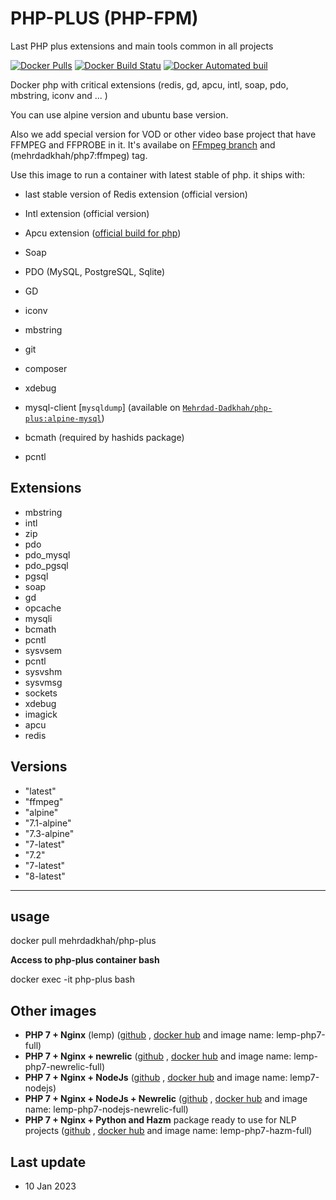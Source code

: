 # PHP-PLUS (PHP-FPM)

Last PHP plus extensions and main tools common in all projects


[![Docker Pulls](https://img.shields.io/docker/pulls/mehrdadkhah/php7.svg?maxAge=2592000?style=flat-square)](https://hub.docker.com/r/mehrdadkhah/php7/) [![Docker Build Statu](https://img.shields.io/docker/build/mehrdadkhah/php7.svg?style=flat-square)](https://hub.docker.com/r/mehrdadkhah/php7/) [![Docker Automated buil](https://img.shields.io/docker/automated/mehrdadkhah/php7.svg?style=flat-square)](https://hub.docker.com/r/mehrdadkhah/php7/)

Docker php with critical extensions (redis, gd, apcu, intl, soap, pdo, mbstring, iconv and ... )

You can use alpine version and ubuntu base version.

Also we add special version for VOD or other video base project that have FFMPEG and FFPROBE in it. It's availabe on [FFmpeg branch](https://github.com/Mehrdad-Dadkhah/php-plus/tree/FFmpeg) and (mehrdadkhah/php7:ffmpeg) tag.

Use this image to run a container with latest stable of php. it ships with:

- last stable version of Redis extension (official version)

- Intl extension (official version)

- Apcu extension ([official build for php](https://pecl.php.net/package/APCu))

- Soap

- PDO (MySQL, PostgreSQL, Sqlite)

- GD

- iconv

- mbstring

- git

- composer

- xdebug
- mysql-client [`mysqldump`] (available on [`Mehrdad-Dadkhah/php-plus:alpine-mysql`](https://github.com/Mehrdad-Dadkhah/php-plus/blob/master/alpine/mysql/Dockerfile))
- bcmath (required by hashids package)

- pcntl

## Extensions

- mbstring
- intl
- zip
- pdo
- pdo_mysql
- pdo_pgsql
- pgsql
- soap
- gd
- opcache
- mysqli
- bcmath
- pcntl
- sysvsem
- pcntl
- sysvshm
- sysvmsg
- sockets
- xdebug
- imagick
- apcu
- redis

## Versions

- "latest"
- "ffmpeg"
- "alpine"
- "7.1-alpine"
- "7.3-alpine"
- "7-latest"
- "7.2"
- "7-latest"
- "8-latest"

---

## usage

docker pull mehrdadkhah/php-plus

**Access to php-plus container bash**

docker exec -it php-plus bash

## Other images

- **PHP 7 + Nginx** (lemp) ([github](https://github.com/Mehrdad-Dadkhah/lemp-php7-full) , [docker hub](https://hub.docker.com/r/mehrdadkhah/lemp-php7-full) and image name: lemp-php7-full)
- **PHP 7 + Nginx + newrelic** ([github](https://github.com/Mehrdad-Dadkhah/lemp-php7-newrelic-full) , [docker hub](https://hub.docker.com/r/mehrdadkhah/lemp-php7-newrelic-full) and image name: lemp-php7-newrelic-full)
- **PHP 7 + Nginx + NodeJs** ([github](https://github.com/Mehrdad-Dadkhah/lemp-php7-newrelic-full) , [docker hub](https://hub.docker.com/r/mehrdadkhah/lemp7-nodejs) and image name: lemp7-nodejs)
- **PHP 7 + Nginx + NodeJs + Newrelic** ([github](https://github.com/Mehrdad-Dadkhah/lemp-php7-nodejs-newrelic-full) , [docker hub](https://hub.docker.com/r/mehrdadkhah/lemp-php7-nodejs-newrelic-full) and image name: lemp-php7-nodejs-newrelic-full)
- **PHP 7 + Nginx + Python and Hazm** package ready to use for NLP projects ([github](https://github.com/Mehrdad-Dadkhah/lemp-php7-hazm-full) , [docker hub](https://hub.docker.com/r/mehrdadkhah/lemp-php7-hazm-full) and image name: lemp-php7-hazm-full)

## Last update

- 10 Jan 2023

